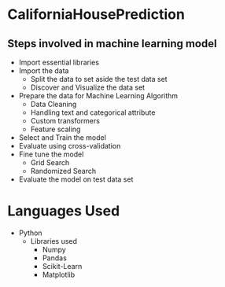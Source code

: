 # CaliforniaHousePrediction
## Steps involved in machine learning model
- Import essential libraries
- Import the data
   -    Split the data to set aside the test data set
   -    Discover and Visualize the data set
- Prepare the data for Machine Learning Algorithm
    -  Data Cleaning
    -  Handling text and categorical attribute
    -  Custom transformers
    -  Feature scaling
- Select and Train the model
- Evaluate using cross-validation
- Fine tune the model
    - Grid Search
    - Randomized Search
- Evaluate the model on test data set
# Languages Used
- Python
     - Libraries used
          - Numpy
          - Pandas
          - Scikit-Learn
          - Matplotlib
